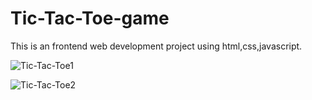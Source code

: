# Tic-Tac-Toe-game

This is an frontend web development project using html,css,javascript.

![Tic-Tac-Toe1](https://github.com/Snehalavate/Tic-Tac-Toe-game/assets/95031919/4ab05955-6493-4fcc-8bef-d1450c88dff8)

![Tic-Tac-Toe2](https://github.com/Snehalavate/Tic-Tac-Toe-game/assets/95031919/f32f92a2-1c1f-44bf-91c8-cb7982395550)

